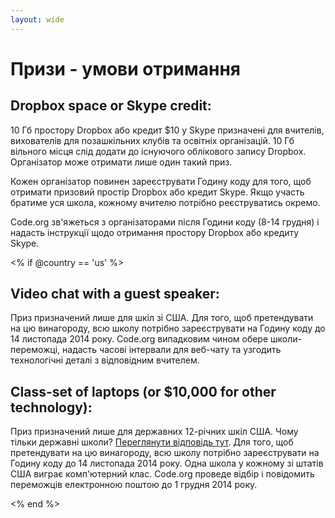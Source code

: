```yaml
---
layout: wide
---
```


# Призи - умови отримання

## Dropbox space or Skype credit:

10 Гб простору Dropbox або кредит $10 у Skype призначені для вчителів, вихователів для позашкільних клубів та освітніх організацій. 10 Гб вільного місця слід додати до існуючого облікового запису Dropbox. Організатор може отримати лише один такий приз.

Кожен організатор повинен зареєструвати Годину коду для того, щоб отримати призовий простір Dropbox або кредит Skype. Якщо участь братиме уся школа, кожному вчителю потрібно реєструватись окремо.

Code.org зв'яжеться з організаторами після Години коду (8-14 грудня) і надасть інструкції щодо отримання простору Dropbox або кредиту Skype.

<% if @country == 'us' %>

## Video chat with a guest speaker:

Приз призначений лише для шкіл зі США. Для того, щоб претендувати на цю винагороду, всю школу потрібно зареєструвати на Годину коду до 14 листопада 2014 року. Code.org випадковим чином обере школи-переможці, надасть часові інтервали для веб-чату та узгодить технологічні деталі з відповідним вчителем.

## Class-set of laptops (or $10,000 for other technology):

Приз призначений лише для державних 12-річних шкіл США. Чому тільки державні школи? [Переглянути відповідь тут][1]. Для того, щоб претендувати на цю винагороду, всю школу потрібно зареєструвати на Годину коду до 14 листопада 2014 року. Одна школа у кожному зі штатів США виграє комп'ютерний клас. Code.org проведе відбір і повідомить переможців електронною поштою до 1 грудня 2014 року.

 [1]: http://www.hourofcode.com/us#faq

<% end %>